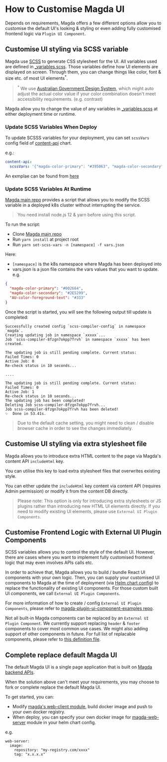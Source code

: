 # How to Customise Magda UI

Depends on requirements, Magda offers a few different options allow you to customise the default UI's looking & styling or even adding fully customised frontend logic via `Plugin UI Component`.

## Customise UI styling via SCSS variable

Magda use [SCSS](https://sass-lang.com/) to generate CSS stylesheet for the UI. All variables used are defined in [\_variables.scss](https://github.com/magda-io/magda/blob/master/magda-web-client/src/_variables.scss). Those variables define how UI elements are displayed on screen. Through them, you can change things like color, font & size etc. of most UI elements<sup>\*</sup>.

> <sup>\*</sup> We use [Australian Government Design System](https://designsystem.gov.au/), which might auto adjust the actual color value if your color combination doesn't meet accessibility requirements. (e.g. contrast)

Magda allow you to change the value of any variables in [\_variables.scss](https://github.com/magda-io/magda/blob/master/magda-web-client/src/_variables.scss) at either deployment time or runtime.

### Update SCSS Variables When Deploy

To update SCSSS variables for your deployment, you can set `scssVars` config field of [content-api](https://github.com/magda-io/magda/blob/master/deploy/helm/internal-charts/content-api/README.md) chart.

e.g.:

```yaml
content-api:
  scssVars: '{"magda-color-primary": "#395063", "magda-color-secondary": "#30384d"}'
```

An exmplae can be found from [here](https://github.com/magda-io/magda-config/blob/069fe28ea2c1c3745c638ccde3c363e2526b571c/chart/values.yaml#L59)

### Update SCSS Variables At Runtime

[Magda main repo](https://github.com/magda-io/magda) provides a script that allows you to modify the SCSS variable in a deployed k8s cluster without interrupting the service.

> You need install node.js 12 & yarn before using this script.

To run the script:

- Clone [Magda main repo](https://github.com/magda-io/magda)
- Run `yarn install` at project root
- Run `yarn set-scss-vars -n [namespace] -f vars.json`

Here:

- `[namespace]` is the k8s namespace where Magda has been deployed into
- vars.json is a json file contains the vars values that you want to update. e.g.

```json
{
  "magda-color-primary": "#002664",
  "magda-color-secondary": "#2E5299",
  "AU-color-foreground-text": "#333"
}
```

Once the script is started, you will see the following output till update is completed:

```
Successfully created config `scss-compiler-config` in namespace `magda`.
Creating updating job in namespace `xxxxx`...
Job `scss-compiler-8fzgn7okpp7frvh` in namespace `xxxxx` has been created.

The updating job is still pending complete. Current status:
Failed Times: 0
Active Job: 0
Re-check status in 10 seconds...

....

The updating job is still pending complete. Current status:
Failed Times: 0
Active Job: 1
Re-check status in 10 seconds...
The updating job has been completed!
Deleting Job scss-compiler-8fzgn7okpp7frvh...
Job scss-compiler-8fzgn7okpp7frvh has been deleted!
✨  Done in 53.41s.
```

> Due to the default cache setting, you might need to clean / disable browser cache in order to see the changes immediately.

## Customise UI styling via extra stylesheet file

Magda allows you to introduce extra HTML content to the page via Magda's content API `includeHtml` key.

You can utilise this key to load extra stylesheet files that overwrites existing style.

You can either update the `includeHtml` key content via content API (requires Admin permission) or modify it from the content DB directly.

> Please note: This option is only for introducing extra stylesheets or JS plugins rather than introducing new HTML UI elements directly. If you need to modify existing UI elements, please use `External UI Plugin Components`.

## Customise Frontend Logic with External UI Plugin Components

SCSS variables allows you to control the style of the default UI. However, there are cases where you want to implement fully customised frontend logic that may even involves APIs calls etc.

In order to achieve that, Magda allows you to build / bundle React UI components with your own logic. Then, you can supply your customised UI components to Magda at the time of deployment (via [Helm chart config](https://github.com/magda-io/magda/tree/master/deploy/helm/internal-charts/web-server)) to replace the functionality of existing UI components. For those custom built UI components, we call `External UI Plugin Components`.

For more information of how to create / config `External UI Plugin Components`, please refer to [magda-plugin-ui-component-examples repo](https://github.com/magda-io/magda-plugin-ui-component-examples).

Not all built-in Magda components can be replaced by an `External UI Plugin Component`. We currently support replacing `header` & `footer` components to cover most common use cases. We might also adding support of other components in future. For full list of replacable components, please refer to [this definition file](https://github.com/magda-io/magda/blob/master/magda-web-client/src/externalPluginComponents.ts).

## Complete replace default Magda UI

The default Magda UI is a single page application that is built on [Magda backend APIs](https://dev.magda.io/api/v0/apidocs/index.html).

When the solution above can't meet your requirements, you may choose to fork or complete replace the default Magda UI.

To get started, you can:

- Modify [magda's web-client module](https://github.com/magda-io/magda/tree/master/magda-web-client), build docker image and push to your own docker registry.
- When deploy, you can specify your own docker image for [magda-web-server](https://github.com/magda-io/magda/tree/master/magda-web-server) module in your helm chart config.

e.g.

```
web-server:
  image:
    repository: "my-registry.com/xxxx"
    tag: "x.x.x.x"
```
